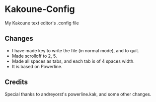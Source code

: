 # Kakoune-Config
My Kakoune text editor's .config file

## Changes
- I have made <ret> key to write the file (in normal mode), and <c-q> to quit.
- Made scrolloff to 2, 5.
- Made all spaces as tabs, and each tab is of 4 spaces width.
- It is based on Powerline.
  
## Credits
Special thanks to andreyorst's powerline.kak, and some other changes.
